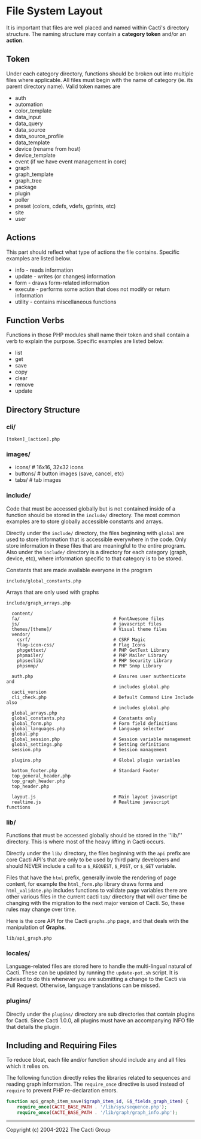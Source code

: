 # File System Layout

It is important that files are well placed and named within Cacti's directory
structure. The naming structure may contain a **category token** and/or an
**action**.

## Token

Under each category directory, functions should be broken out into multiple
files where applicable. All files must begin with the name of category (ie. its
parent directory name). Valid token names are

* auth
* automation
* color_template
* data_input
* data_query
* data_source
* data_source_profile
* data_template
* device (rename from host)
* device_template
* event (if we have event management in core)
* graph
* graph_template
* graph_tree
* package
* plugin
* poller
* preset (colors, cdefs, vdefs, gprints, etc)
* site
* user

## Actions

This part should reflect what type of actions the file contains. Specific
examples are listed below.

* info - reads information
* update - writes (or changes) information
* form - draws form-related information
* execute - performs some action that does not modify or return information
* utility - contains miscellaneous functions

## Function Verbs

Functions in those PHP modules shall name their token and shall contain a verb
to explain the purpose. Specific examples are listed below.

* list
* get
* save
* copy
* clear
* remove
* update

## Directory Structure

### cli/

`[token]_[action].php`

### images/

* icons/        # 16x16, 32x32 icons
* buttons/      # button images (save, cancel, etc)
* tabs/         # tab images

### include/

Code that must be accessed globally but is not contained inside of a function
should be stored in the `include/` directory. The most common examples are to
store globally accessible constants and arrays.

Directly under the `include/` directory, the files beginning with `global` are
used to store information that is accessible everywhere in the code. Only store
information in these files that are meaningful to the entire program. Also
under the `include/` directory is a directory for each category (graph, device,
etc), where information specific to that category is to be stored.

Constants that are made available everyone in the program

```console
include/global_constants.php
```

Arrays that are only used with graphs

```console
include/graph_arrays.php
```

```console
  content/
  fa/                                   # FontAwesome files
  js/                                   # javascript files
  themes/[theme]/                       # Visual theme files
  vendor/
    csrf/                               # CSRF Magic
    flag-icon-css/                      # Flag Icons
    phpgettext/                         # PHP GetText Library
    phpmailer/                          # PHP Mailer Library
    phpseclib/                          # PHP Security Library
    phpsnmp/                            # PHP Snmp Library
```

```console
  auth.php                              # Ensures user authenticate and
                                        # includes global.php
  cacti_version
  cli_check.php                         # Default Command Line Include also
                                        # includes global.php
  global_arrays.php
  global_constants.php                  # Constants only
  global_form.php                       # Form field definitions
  global_languages.php                  # Language selector
  global.php
  global_session.php                    # Session variable management
  global_settings.php                   # Setting definitions
  session.php                           # Session management

  plugins.php                           # Global plugin variables

  bottom_footer.php                     # Standard Footer
  top_general_header.php
  top_graph_header.php
  top_header.php

  layout.js                             # Main layout javascript
  realtime.js                           # Realtime javascript functions
```

### lib/

Functions that must be accessed globally should be stored in the ''lib/''
directory. This is where most of the heavy lifting in Cacti occurs.

Directly under the `lib/` directory, the files beginning with the `api`
prefix are core Cacti API's that are only to be used by third party
developers and should NEVER include a call to a
`$_REQUEST`, `$_POST`, or `$_GET` variable.

Files that have the `html` prefix, generally invole the rendering of page
content, for example the `html_form.php` library draws forms and
`html_validate.php` includes functions to validate page variables there
are other various files in the current cacti `lib/` directory that will
over time be changing with the migration to the next major version of
Cacti.  So, these rules may change over time.

Here is the core API for the Cacti `graphs.php` page, and that deals with
the manipulation of **Graphs**.

```console
lib/api_graph.php
```

### locales/

Language-related files are stored here to handle the multi-lingual natural of
Cacti. These can be updated by running the `update-pot.sh` script.  It is
advised to do this whenever you are submitting a change to the Cacti via Pull
Request.  Otherwise, language translations can be missed.

### plugins/

Directly under the `plugins/` directory are sub directories that contain
plugins for Cacti.  Since Cacti 1.0.0, all plugins must have an accompanying
INFO file that details the plugin.

## Including and Requiring Files

To reduce bloat, each file and/or function should include any and all files
which it relies on.

The following function directly relies the libraries related to sequences and
reading graph information. The `require_once` directive is used instead of
`require` to prevent PHP re-declaration errors.

```php
function api_graph_item_save($graph_item_id, &$_fields_graph_item) {
    require_once(CACTI_BASE_PATH . '/lib/sys/sequence.php');
    require_once(CACTI_BASE_PATH . '/lib/graph/graph_info.php');
```

---
<copy>Copyright (c) 2004-2022 The Cacti Group</copy>
